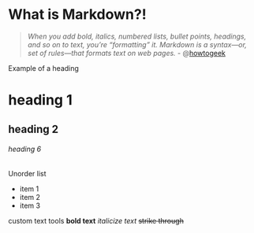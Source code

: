 # What is Markdown?!

> *When you add bold, italics, numbered lists, bullet points, headings, and so on to text, you’re “formatting” it. Markdown is a syntax—or, set of rules—that formats text on web pages.* - @[howtogeek](https://www.howtogeek.com/448323/what-is-markdown-and-how-do-you-use-it/#:~:text=When%20you%20add%20bold%2C%20italics,Language%2C%20better%20known%20as%20HTML.)
  

Example of a heading
# heading 1
## heading 2
###### heading 6 

Unorder list
- item 1
- item 2
- item 3 

custom text tools
**bold text** 
*italicize text* 
~~strike through~~ 
